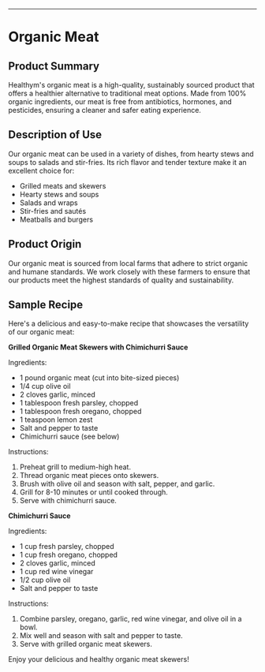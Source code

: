 ---

# Organic Meat

## Product Summary

Healthym's organic meat is a high-quality, sustainably sourced product that offers a healthier alternative to traditional meat options. Made from 100% organic ingredients, our meat is free from antibiotics, hormones, and pesticides, ensuring a cleaner and safer eating experience.

## Description of Use

Our organic meat can be used in a variety of dishes, from hearty stews and soups to salads and stir-fries. Its rich flavor and tender texture make it an excellent choice for:

* Grilled meats and skewers
* Hearty stews and soups
* Salads and wraps
* Stir-fries and sautés
* Meatballs and burgers

## Product Origin

Our organic meat is sourced from local farms that adhere to strict organic and humane standards. We work closely with these farmers to ensure that our products meet the highest standards of quality and sustainability.

## Sample Recipe

Here's a delicious and easy-to-make recipe that showcases the versatility of our organic meat:

**Grilled Organic Meat Skewers with Chimichurri Sauce**

Ingredients:

* 1 pound organic meat (cut into bite-sized pieces)
* 1/4 cup olive oil
* 2 cloves garlic, minced
* 1 tablespoon fresh parsley, chopped
* 1 tablespoon fresh oregano, chopped
* 1 teaspoon lemon zest
* Salt and pepper to taste
* Chimichurri sauce (see below)

Instructions:

1. Preheat grill to medium-high heat.
2. Thread organic meat pieces onto skewers.
3. Brush with olive oil and season with salt, pepper, and garlic.
4. Grill for 8-10 minutes or until cooked through.
5. Serve with chimichurri sauce.

**Chimichurri Sauce**

Ingredients:

* 1 cup fresh parsley, chopped
* 1 cup fresh oregano, chopped
* 2 cloves garlic, minced
* 1 cup red wine vinegar
* 1/2 cup olive oil
* Salt and pepper to taste

Instructions:

1. Combine parsley, oregano, garlic, red wine vinegar, and olive oil in a bowl.
2. Mix well and season with salt and pepper to taste.
3. Serve with grilled organic meat skewers.

Enjoy your delicious and healthy organic meat skewers!